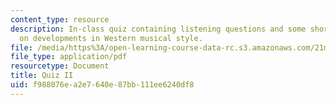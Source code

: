```yaml
---
content_type: resource
description: In-class quiz containing listening questions and some short essay questions
  on developments in Western musical style.
file: /media/https%3A/open-learning-course-data-rc.s3.amazonaws.com/21m-250-schubert-to-debussy-fall-2006/f988076ea2e7640e87bb111ee6240df8_quiz2.pdf
file_type: application/pdf
resourcetype: Document
title: Quiz II
uid: f988076e-a2e7-640e-87bb-111ee6240df8
---
```

